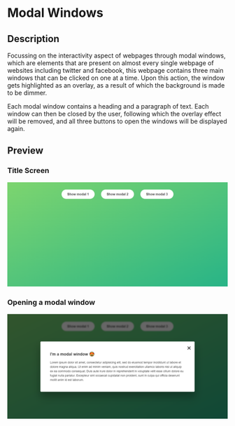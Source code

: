 # Modal Windows 

## Description 

Focussing on the interactivity aspect of webpages through modal windows, which are elements that are present on almost every single webpage of websites including twitter and facebook, this webpage contains three main windows that can be clicked on one at a time. Upon this action, the window gets highlighted as an overlay, as a result of which the background is made to be dimmer. 

Each modal window contains a heading and a paragraph of text. Each window can then be closed by the user, following which the overlay effect will be removed, and all three buttons to open the windows will be displayed again. 

## Preview 

### Title Screen 

<img src="Screenshot_Modal Windows(1).png">

### Opening a modal window 

<img src="Screenshot_Modal Windows(2).png">
